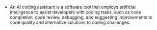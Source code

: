 - An AI coding assistant is a software tool that employs artificial intelligence to assist developers with coding tasks, such as code completion, code review, debugging, and suggesting improvements to code quality and alternative solutions to coding challenges.